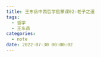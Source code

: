 ```yaml
---
title: 王东岳中西哲学启蒙课02-老子之道
tags:
  - 哲学
  - 王东岳
categories:
  - note
date: 2022-07-30 00:00:02
---
```



<!-- more -->












